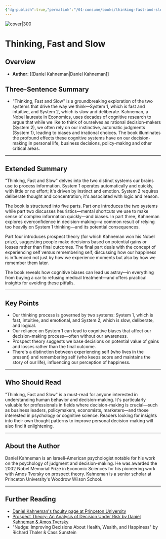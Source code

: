 ```yaml
---
{"dg-publish":true,"permalink":"/01-consume/books/thinking-fast-and-slow/","title":"Thinking, Fast and Slow","tags":["cognition","thinking","intuition","decision-making"]}
---
```


![cover|300](http://books.google.com/books/content?id=ZuKTvERuPG8C&printsec=frontcover&img=1&zoom=1&edge=curl&source=gbs_api)

# Thinking, Fast and Slow

## Overview
- **Author:** [[Daniel Kahneman\|Daniel Kahneman]] 

## Three-Sentence Summary
- "Thinking, Fast and Slow" is a groundbreaking exploration of the two systems that drive the way we think—System 1, which is fast and intuitive, and System 2, which is slow and deliberate. Kahneman, a Nobel laureate in Economics, uses decades of cognitive research to argue that while we like to think of ourselves as rational decision-makers (System 2), we often rely on our instinctive, automatic judgments (System 1), leading to biases and irrational choices. The book illuminates the profound effects these cognitive systems have on our decision-making in personal life, business decisions, policy-making and other critical areas.

---

## Extended Summary
"Thinking, Fast and Slow" delves into the two distinct systems our brains use to process information. System 1 operates automatically and quickly, with little or no effort; it's driven by instinct and emotion. System 2 requires deliberate thought and concentration; it's associated with logic and reason.

The book is structured into five parts. Part one introduces the two systems while part two discusses heuristics—mental shortcuts we use to make sense of complex information quickly—and biases. In part three, Kahneman explores overconfidence in decision-making—a common result of relying too heavily on System 1 thinking—and its potential consequences.

Part four introduces prospect theory (for which Kahneman won his Nobel prize), suggesting people make decisions based on potential gains or losses rather than final outcomes. The final part deals with the concept of experiencing self versus remembering self, discussing how our happiness is influenced not just by how we experience moments but also by how we remember them later.

The book reveals how cognitive biases can lead us astray—in everything from buying a car to refusing medical treatment—and offers practical insights for avoiding these pitfalls.

---

## Key Points
- Our thinking process is governed by two systems: System 1, which is fast, intuitive, and emotional, and System 2, which is slow, deliberate, and logical.
- Our reliance on System 1 can lead to cognitive biases that affect our decision-making process—often without our awareness.
- Prospect theory suggests we base decisions on potential value of gains and losses rather than the final outcome.
- There's a distinction between experiencing self (who lives in the present) and remembering self (who keeps score and maintains the story of our life), influencing our perception of happiness.

---

## Who Should Read
"Thinking, Fast and Slow" is a must-read for anyone interested in understanding human behavior and decision-making. It's particularly valuable for professionals in fields where decision-making is crucial—such as business leaders, policymakers, economists, marketers—and those interested in psychology or cognitive science. Readers looking for insights into their own thought patterns to improve personal decision-making will also find it enlightening.

---

## About the Author
Daniel Kahneman is an Israeli-American psychologist notable for his work on the psychology of judgment and decision-making. He was awarded the 2002 Nobel Memorial Prize in Economic Sciences for his pioneering work with Amos Tversky on prospect theory. Kahneman is a senior scholar at Princeton University's Woodrow Wilson School.

---

## Further Reading
- [Daniel Kahneman's faculty page at Princeton University](https://wws.princeton.edu/faculty-research/faculty/dkahneman)
- [Prospect Theory: An Analysis of Decision Under Risk by Daniel Kahneman & Amos Tversky](https://www.jstor.org/stable/1914185)
- "Nudge: Improving Decisions About Health, Wealth, and Happiness" by Richard Thaler & Cass Sunstein
